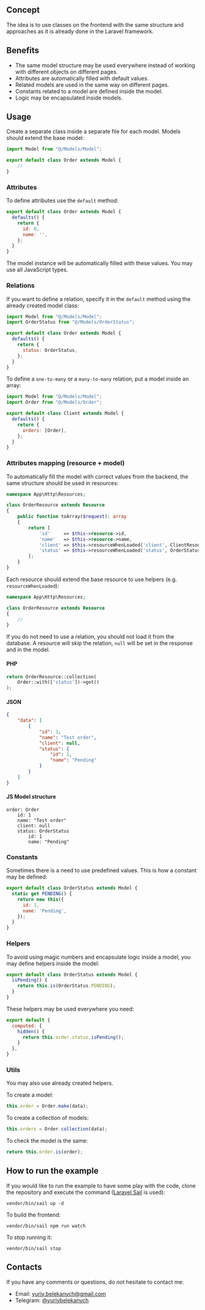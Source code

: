 ## Concept
The idea is to use classes on the frontend with the same structure and approaches as it is already done in the Laravel framework.

## Benefits
* The same model structure may be used everywhere instead of working with different objects on different pages.
* Attributes are automatically filled with default values.
* Related models are used in the same way on different pages.
* Constants related to a model are defined inside the model.
* Logic may be encapsulated inside models.

## Usage
Create a separate class inside a separate file for each model. Models should extend the base model:
```javascript
import Model from "@/Models/Model";

export default class Order extends Model {
    //
}
```
### Attributes
To define attributes use the `default` method:
```javascript
export default class Order extends Model {
  defaults() {
    return {
      id: 0,
      name: '',
    };
  }
}
```
The model instance will be automatically filled with these values. You may use all JavaScript types.

### Relations
If you want to define a relation, specify it in the `default` method using the already created model class:
```javascript
import Model from "@/Models/Model";
import OrderStatus from "@/Models/OrderStatus";

export default class Order extends Model {
  defaults() {
    return {
      status: OrderStatus,
    };
  }
}
```

To define a `one-to-many` or a `many-to-many` relation, put a model inside an array:
```javascript
import Model from "@/Models/Model";
import Order from "@/Models/Order";

export default class Client extends Model {
  defaults() {
    return {
      orders: [Order],
    };
  }
}
```

### Attributes mapping (resource + model)
To automatically fill the model with correct values from the backend, the same structure should be used in resources:
```php
namespace App\Http\Resources;

class OrderResource extends Resource
{
    public function toArray($request): array
    {
        return [
            'id'     => $this->resource->id,
            'name'   => $this->resource->name,
            'client' => $this->resourceWhenLoaded('client', ClientResource::class),
            'status' => $this->resourceWhenLoaded('status', OrderStatusResource::class),
        ];
    }
}
```

Each resource should extend the base resource to use helpers (e.g. `resourceWhenLoaded`):
```php
namespace App\Http\Resources;

class OrderResource extends Resource
{
    //
}
```

If you do not need to use a relation, you should not load it from the database. A resource will skip the relation, `null` will be set in the response and in the model.
#### PHP
```php
return OrderResource::collection(
    Order::with(['status'])->get()
);
```
#### JSON
```json
{
    "data": [
        {
            "id": 1,
            "name": "Test order",
            "client": null,
            "status": {
                "id": 1,
                "name": "Pending"
            }
        }
    ]
}
```
#### JS Model structure
```
order: Order
    id: 1
    name: "Test order"
    client: null
    status: OrderStatus
        id: 1
        name: "Pending"
```

### Constants
Sometimes there is a need to use predefined values. This is how a constant may be defined:
```javascript
export default class OrderStatus extends Model {
  static get PENDING() {
    return new this({
      id: 1,
      name: 'Pending',
    });
  }
}
```

### Helpers
To avoid using magic numbers and encapsulate logic inside a model, you may define helpers inside the model:
```javascript
export default class OrderStatus extends Model {
  isPending() {
    return this.is(OrderStatus.PENDING);
  }
}
```

These helpers may be used everywhere you need:
```javascript
export default {
  computed: {
    hidden() {
      return this.order.status.isPending();
    }
  },
}
```

### Utils
You may also use already created helpers.<br />

To create a model:
```javascript
this.order = Order.make(data);
```

To create a collection of models:
```javascript
this.orders = Order.collection(data);
```

To check the model is the same:
```javascript
return this.order.is(order);
```

## How to run the example
If you would like to run the example to have some play with the code, clone the repository and execute the command ([Laravel Sail](https://laravel.com/docs/8.x/sail) is used):
```shell
vendor/bin/sail up -d
```
To build the frontend:
```shell
vendor/bin/sail npm run watch
```
To stop running it:
```shell
vendor/bin/sail stop
```

## Contacts
If you have any comments or questions, do not hesitate to contact me:
* Email: <yuriy.belekanych@gmail.com>
* Telegram: [@yuriybelekanych](https://t.me/yuriybelekanych)
